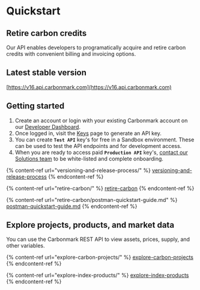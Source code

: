 # Quickstart

## Retire carbon credits

Our API enables developers to programatically acquire and retire carbon credits with convenient billing and invoicing options.

## Latest stable version

[https://v16.api.carbonmark.com](https://v16.api.carbonmark.com)

## Getting started

1. Create an account or login with your existing Carbonmark account on our [Developer Dashboard](https://developers.carbonmark.com/login).
2. Once logged in, visit the [Keys](https://developers.carbonmark.com/dashboard/keys) page to generate an API key.
3. You can create **`Test API`** key's for free in a Sandbox environment. These can be used to test the API endpoints and for development access.
4. When you are ready to access paid **`Production API`** key's, [contact our Solutions team](https://share-eu1.hsforms.com/1RWJWvyrHT1C_an4cZOHH3gfhhlr) to be white-listed and complete onboarding.

{% content-ref url="versioning-and-release-process/" %}
[versioning-and-release-process](versioning-and-release-process/)
{% endcontent-ref %}

{% content-ref url="retire-carbon/" %}
[retire-carbon](retire-carbon/)
{% endcontent-ref %}

{% content-ref url="retire-carbon/postman-quickstart-guide.md" %}
[postman-quickstart-guide.md](retire-carbon/postman-quickstart-guide.md)
{% endcontent-ref %}

## Explore projects, products, and market data

You can use the Carbonmark REST API to view assets, prices, supply, and other variables.

{% content-ref url="explore-carbon-projects/" %}
[explore-carbon-projects](explore-carbon-projects/)
{% endcontent-ref %}

{% content-ref url="explore-index-products/" %}
[explore-index-products](explore-index-products/)
{% endcontent-ref %}
